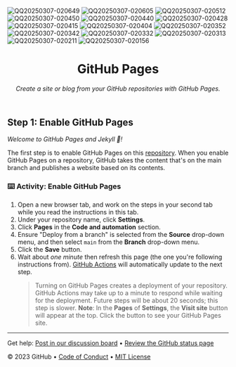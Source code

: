 


![QQ20250307-020649](https://github.com/user-attachments/assets/c87a4ea1-11fe-4316-b976-f5f640478092)
![QQ20250307-020605](https://github.com/user-attachments/assets/81b0b6bc-d345-40e9-ba0c-cc2cc25c0869)
![QQ20250307-020512](https://github.com/user-attachments/assets/b5193ff9-a038-4f97-b5c9-a01a95ad68ec)
![QQ20250307-020450](https://github.com/user-attachments/assets/282c68e6-52e0-4ac5-8d72-690482e3684e)
![QQ20250307-020440](https://github.com/user-attachments/assets/76917543-f769-4d22-9b10-12fbd5244e2b)
![QQ20250307-020428](https://github.com/user-attachments/assets/a4685b94-1f2d-4476-a6e0-ef445f643937)
![QQ20250307-020415](https://github.com/user-attachments/assets/1825fb75-cab9-463d-b405-03681d1b28cb)
![QQ20250307-020404](https://github.com/user-attachments/assets/6cab66ec-72e0-48a4-9a09-dddc95147179)
![QQ20250307-020352](https://github.com/user-attachments/assets/6e5ed07b-0da9-4af4-9ebe-441f05a35bd3)
![QQ20250307-020342](https://github.com/user-attachments/assets/d1fbb0f0-a9eb-45bd-8913-0de3f6fd8b7b)
![QQ20250307-020332](https://github.com/user-attachments/assets/12fbfd13-a246-4e6d-b92e-6b9c1078b31a)
![QQ20250307-020313](https://github.com/user-attachments/assets/a9058655-f156-4ada-b354-8d827794572c)
![QQ20250307-020211](https://github.com/user-attachments/assets/13a30612-9514-48b0-bc54-02c9dcdd6e44)
![QQ20250307-020156](https://github.com/user-attachments/assets/85723cf3-4691-4623-915e-002e4f6bff59)

<header>

<!--
  <<< Author notes: Course header >>>
  Include a 1280×640 image, course title in sentence case, and a concise description in emphasis.
  In your repository settings: enable template repository, add your 1280×640 social image, auto delete head branches.
  Add your open source license, GitHub uses MIT license.
-->

# GitHub Pages

_Create a site or blog from your GitHub repositories with GitHub Pages._

</header>

<!--
  <<< Author notes: Step 1 >>>
  Choose 3-5 steps for your course.
  The first step is always the hardest, so pick something easy!
  Link to docs.github.com for further explanations.
  Encourage users to open new tabs for steps!
-->

## Step 1: Enable GitHub Pages

_Welcome to GitHub Pages and Jekyll :tada:!_

The first step is to enable GitHub Pages on this [repository](https://docs.github.com/en/get-started/quickstart/github-glossary#repository). When you enable GitHub Pages on a repository, GitHub takes the content that's on the main branch and publishes a website based on its contents.

### :keyboard: Activity: Enable GitHub Pages

1. Open a new browser tab, and work on the steps in your second tab while you read the instructions in this tab.
1. Under your repository name, click **Settings**.
1. Click **Pages** in the **Code and automation** section.
1. Ensure "Deploy from a branch" is selected from the **Source** drop-down menu, and then select `main` from the **Branch** drop-down menu.
1. Click the **Save** button.
1. Wait about _one minute_ then refresh this page (the one you're following instructions from). [GitHub Actions](https://docs.github.com/en/actions) will automatically update to the next step.
   > Turning on GitHub Pages creates a deployment of your repository. GitHub Actions may take up to a minute to respond while waiting for the deployment. Future steps will be about 20 seconds; this step is slower.
   > **Note**: In the **Pages** of **Settings**, the **Visit site** button will appear at the top. Click the button to see your GitHub Pages site.

<footer>

<!--
  <<< Author notes: Footer >>>
  Add a link to get support, GitHub status page, code of conduct, license link.
-->

---

Get help: [Post in our discussion board](https://github.com/orgs/skills/discussions/categories/github-pages) &bull; [Review the GitHub status page](https://www.githubstatus.com/)

&copy; 2023 GitHub &bull; [Code of Conduct](https://www.contributor-covenant.org/version/2/1/code_of_conduct/code_of_conduct.md) &bull; [MIT License](https://gh.io/mit)

</footer>
